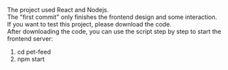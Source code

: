 The project used React and Nodejs.<br>
The "first commit" only finishes the frontend design and some interaction. <br>
If you want to test this project, please download the code.<br>
After downloading the code, you can use the script step by step to start the frontend server:
1. cd pet-feed
2. npm start
